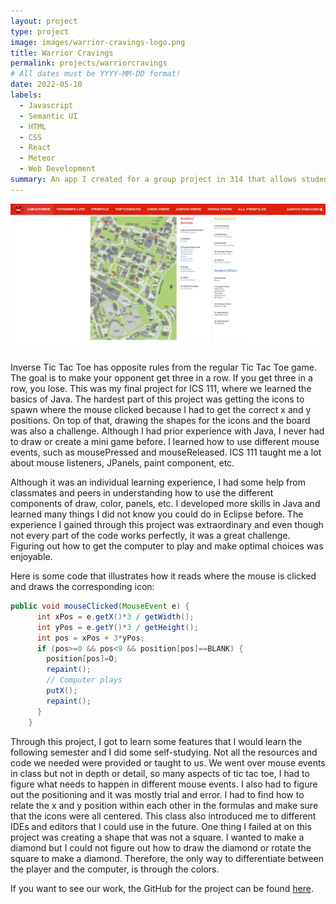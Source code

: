 ```yaml
---
layout: project
type: project
image: images/warrior-cravings-logo.png
title: Warrior Cravings
permalink: projects/warriorcravings
# All dates must be YYYY-MM-DD format!
date: 2022-05-10
labels:
  - Javascript
  - Semantic UI
  - HTML
  - CSS
  - React
  - Meteor
  - Web Development
summary: An app I created for a group project in 314 that allows students to see the food vendors and menu items available on campus. 
---
```


<img class="ui fluid rounded image" src="../images/locations-page.png">

Inverse Tic Tac Toe has opposite rules from the regular Tic Tac Toe game. The goal is to make your opponent get three in a row. If you get three in a row, you lose. This was my final project for ICS 111, where we learned the basics of Java. The hardest part of this project was getting the icons to spawn where the mouse clicked because I had to get the correct x and y positions. On top of that, drawing the shapes for the icons and the board was also a challenge. Although I had prior experience with Java, I never had to draw or create a mini game before. I learned how to use different mouse events, such as mousePressed and mouseReleased. ICS 111 taught me a lot about mouse listeners, JPanels, paint component, etc. 

Although it was an individual learning experience, I had some help from classmates and peers in understanding how to use the different components of draw, color, panels, etc. I developed more skills in Java and learned many things I did not know you could do in Eclipse before. The experience I gained through this project was extraordinary and even though not every part of the code works perfectly, it was a great challenge. Figuring out how to get the computer to play and make optimal choices was enjoyable.

Here is some code that illustrates how it reads where the mouse is clicked and draws the corresponding icon:

```java
public void mouseClicked(MouseEvent e) {
      int xPos = e.getX()*3 / getWidth();
      int yPos = e.getY()*3 / getHeight();
      int pos = xPos + 3*yPos;
      if (pos>=0 && pos<9 && position[pos]==BLANK) {
        position[pos]=O;
        repaint();
        // Computer plays
        putX();  
        repaint();
      }
    }
```
Through this project, I got to learn some features that I would learn the following semester and I did some self-studying. Not all the resources and code we needed were provided or taught to us. We went over mouse events in class but not in depth or detail, so many aspects of tic tac toe, I had to figure what needs to happen in different mouse events. I also had to figure out the positioning and it was mostly trial and error. I had to find how to relate the x and y position within each other in the formulas and make sure that the icons were all centered. This class also introduced me to different IDEs and editors that I could use in the future. One thing I failed at on this project was creating a shape that was not a square. I wanted to make a diamond but I could not figure out how to draw the diamond or rotate the square to make a diamond. Therefore, the only way to differentiate between the player and the computer, is through the colors. 


If you want to see our work, the GitHub for the project can be found <a href="https://warrior-cravings.github.io/">here</a>.
